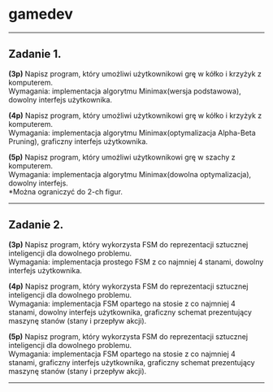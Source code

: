 # gamedev
-----------------------------------------
<h2>Zadanie 1.</h2>

<b>(3p)</b> Napisz program, który umożliwi użytkownikowi grę w kółko i krzyżyk z komputerem.</br>Wymagania: implementacja algorytmu Minimax(wersja podstawowa), dowolny interfejs użytkownika.

<b>(4p)</b> Napisz program, który umożliwi użytkownikowi grę w kółko i krzyżyk z komputerem.</br>Wymagania: implementacja algorytmu Minimax(optymalizacja Alpha-Beta Pruning), graficzny interfejs użytkownika.

<b>(5p)</b> Napisz program, który umożliwi użytkownikowi grę w szachy z komputerem.</br>Wymagania: implementacja algorytmu Minimax(dowolna optymalizacja), dowolny interfejs.</br>*Można ograniczyć do 2-ch figur. 

-----------------------------------------
<h2>Zadanie 2.</h2>

<b>(3p)</b> Napisz program, który wykorzysta FSM do reprezentacji sztucznej inteligencji dla dowolnego problemu.</br>Wymagania: implementacja  prostego FSM z co najmniej 4 stanami, dowolny interfejs użytkownika.

<b>(4p)</b> Napisz program, który wykorzysta FSM do reprezentacji sztucznej inteligencji dla dowolnego problemu.</br>Wymagania: implementacja FSM opartego na stosie z co najmniej 4 stanami, dowolny interfejs użytkownika, graficzny schemat prezentujący maszynę stanów (stany i przepływ akcji).

<b>(5p)</b> Napisz program, który wykorzysta FSM do reprezentacji sztucznej inteligencji dla dowolnego problemu.</br>Wymagania: implementacja FSM opartego na stosie z co najmniej 4 stanami, graficzny interfejs użytkownika, graficzny schemat prezentujący maszynę stanów (stany i przepływ akcji).

-----------------------------------------
